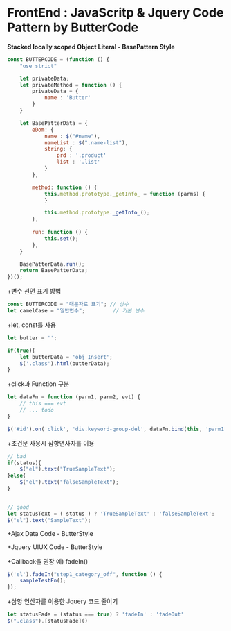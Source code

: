 # FrontEnd : JavaScritp & Jquery Code Pattern by ButterCode

**Stacked locally scoped Object Literal - BasePattern Style**

```javascript
const BUTTERCODE = (function () {
    "use strict"

    let privateData;
    let privateMethod = function () {
        privateData = {
            name : 'Butter'
        }
    }

    let BasePatterData = {
        eDom: {
            name : $("#name"),
            nameList : $(".name-list"),
            string: {
                prd : '.product'
                list : '.list'
            }
        },

        method: function () {
            this.method.prototype._getInfo_ = function (parms) {
            }

            this.method.prototype._getInfo_();
        },
        
        run: function () { 
            this.set();
        },    
    }

    BasePatterData.run();    
    return BasePatterData;
})();


```
+변수 선언 표기 방법
```javascript
const BUTTERCODE = "대문자로 표기"; // 상수
let camelCase = "일반변수";         // 기본 변수

```



+let, const를 사용
```javascript
let butter = '';

if(true){
    let butterData = 'obj Insert';
    $('.class').html(butterData);
}

```


+click과 Function 구분
```javascript
let dataFn = function (parm1, parm2, evt) {
    // this === evt
    // ... todo
}

$('#id').on('click', 'div.keyword-group-del', dataFn.bind(this, 'parm1', 'parm1'));
```


+조건문 사용시 삼항연사자를 이용
```javascript
// bad
if(status){
    $("el").text("TrueSampleText");
}else{
    $("el").text("falseSampleText");
}


// good
let statusText = ( status ) ? 'TrueSampleText' : 'falseSampleText';
$("el").text("SampleText");
```



+Ajax Data Code - ButterStyle





+Jquery UIUX Code - ButterStyle




+Callback을 권장 예) fadeIn()
```javascript
$('el').fadeIn("step1_category_off", function () {
    sampleTestFn();
});
```

+삼항 연산자를 이용한 Jquery 코드 줄이기
```javascript
let statusFade = (status === true) ? 'fadeIn' : 'fadeOut'
$(".class").[statusFade]()
```

